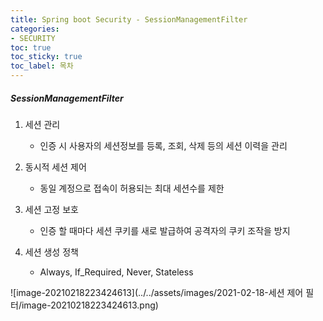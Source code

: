 ```yaml
---
title: Spring boot Security - SessionManagementFilter
categories:
- SECURITY
toc: true
toc_sticky: true
toc_label: 목차
---
```


##### SessionManagementFilter

1. 세션 관리
   * 인증 시 사용자의 세션정보를 등록, 조회, 삭제 등의 세션 이력을 관리
2. 동시적 세션 제어 
   * 동일 계정으로 접속이 허용되는 최대 세션수를 제한

3. 세션 고정 보호
   * 인증 할 때마다 세션 쿠키를 새로 발급하여 공격자의 쿠키 조작을 방지

4. 세션 생성 정책
   * Always, If_Required, Never, Stateless





![image-20210218223424613](../../assets/images/2021-02-18-세션 제어 필터/image-20210218223424613.png)

